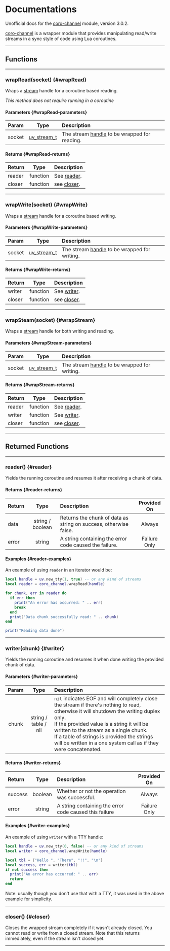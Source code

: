 # Documentations

Unofficial docs for the [coro-channel](https://github.com/luvit/lit/blob/master/deps/coro-channel.lua) module, version 3.0.2.

[coro-channel](https://github.com/luvit/lit/blob/master/deps/coro-channel.lua) is a wrapper module that provides manipulating read/write streams in a sync style of code using Lua coroutines.

----

## Functions

----

### wrapRead(socket) {#wrapRead}

Wraps a [stream](https://github.com/luvit/luv/blob/master/docs.md#uv_stream_t--stream-handle) handle for a coroutine based reading.

*This method does not require running in a coroutine*

#### Parameters {#wrapRead-parameters}

| Param  | Type   | Description |
|:------:|:------:|:------------|
| socket | [uv_stream_t](https://github.com/luvit/luv/blob/master/docs.md#uv_stream_t--stream-handle) | The stream [handle](https://github.com/luvit/luv/blob/master/docs.md#uv_handle_t--base-handle) to be wrapped for reading. |

#### Returns {#wrapRead-returns}

| Return | Type     | Description |
|:-------|:--------:|:------------|
| reader | function | See [reader](#reader). |
| closer | function | see [closer](#closer). |

----

### wrapWrite(socket) {#wrapWrite}

Wraps a [stream](https://github.com/luvit/luv/blob/master/docs.md#uv_stream_t--stream-handle) handle for a coroutine based writing.

#### Parameters {#wrapWrite-parameters}

| Param  | Type   | Description |
|:------:|:------:|:------------|
| socket | [uv_stream_t](https://github.com/luvit/luv/blob/master/docs.md#uv_stream_t--stream-handle) | The stream [handle](https://github.com/luvit/luv/blob/master/docs.md#uv_handle_t--base-handle) to be wrapped for writing. |

#### Returns {#wrapWrite-returns}

| Return | Type     | Description |
|:-------|:--------:|:------------|
| writer | function | See [writer](#writer). |
| closer | function | see [closer](#closer). |

----

### wrapSteam(socket) {#wrapStream}

Wraps a [stream](https://github.com/luvit/luv/blob/master/docs.md#uv_stream_t--stream-handle) handle for both writing and reading.

#### Parameters {#wrapStream-parameters}

| Param  | Type   | Description |
|:------:|:------:|:------------|
| socket | [uv_stream_t](https://github.com/luvit/luv/blob/master/docs.md#uv_stream_t--stream-handle) | The stream [handle](https://github.com/luvit/luv/blob/master/docs.md#uv_handle_t--base-handle) to be wrapped for writing. |

#### Returns {#wrapStream-returns}

| Return | Type     | Description |
|:-------|:--------:|:------------|
| reader | function | See [reader](#reader). |
| writer | function | See [writer](#writer). |
| closer | function | see [closer](#closer). |

----

## Returned Functions

----

### reader() {#reader}

Yields the running coroutine and resumes it after receiving a chunk of data.

#### Returns {#reader-returns}

| Return | Type     | Description | Provided On |
|:-------|:--------:|:------------|:-----------:|
| data   | string / boolean | Returns the chunk of data as string on success, otherwise false. | Always |
| error  | string   | A string containing the error code caused the failure. | Failure Only |

#### Examples {#reader-examples}

An example of using `reader` in an iterator would be:

```lua
local handle = uv.new_tty(1, true) -- or any kind of streams
local reader = coro_channel.wrapRead(handle)

for chunk, err in reader do
  if err then
    print("An error has occurred: " .. err)
    break
  end
  print("Data chunk successfully read: " .. chunk)
end

print("Reading data done")
```

----

### writer(chunk) {#writer}

Yields the running coroutine and resumes it when done writing the provided chunk of data.

#### Parameters {#writer-parameters}

| Param  | Type   | Description |
|:------:|:------:|:------------|
| chunk  | string / table / nil | `nil` indicates EOF and will completely close the stream if there's nothing to read, otherwise it will shutdown the writing duplex only.<br> If the provided value is a string it will be written to the stream as a single chunk.<br> If a table of strings is provided the strings will be written in a one system call as if they were concatenated. |

#### Returns {#writer-returns}

| Return | Type     | Description | Provided On |
|:-------|:--------:|:------------|:-----------:|
| success| boolean  | Whether or not the operation was successful. | Always |
| error  | string   | A string containing the error code caused this failure | Failure Only |

#### Examples {#writer-examples}

An example of using `writer` with a TTY handle:

```lua
local handle = uv.new_tty(0, false) -- or any kind of streams
local writer = coro_channel.wrapWrite(handle)

local tbl = {"Hello ", "There", "!!", "\n"}
local success, err = writer(tbl)
if not success then
  print("An error has occurred: " .. err)
  return
end
```

Note: usually though you don't use that with a TTY, it was used in the above example for simplicity.

----


### closer() {#closer}

Closes the wrapped stream completely if it wasn't already closed. You cannot read or write from a closed stream. Note that this returns immediately, even if the stream isn't closed yet.

----
